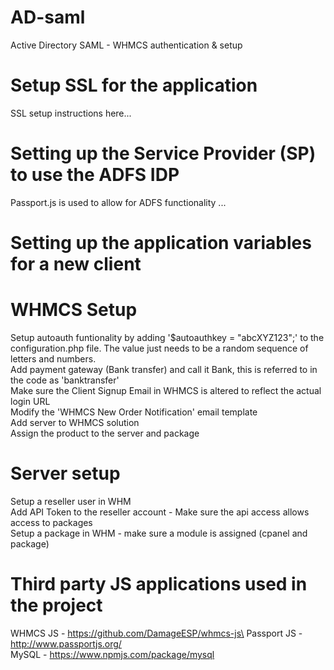 # AD-saml
Active Directory SAML - WHMCS authentication &amp; setup

# Setup SSL for the application

SSL setup instructions here...

# Setting up the Service Provider (SP) to use the ADFS IDP

Passport.js is used to allow for ADFS functionality ...

# Setting up the application variables for a new client



# WHMCS Setup

Setup autoauth funtionality by adding '$autoauthkey = "abcXYZ123";' to the configuration.php file. The value just needs to be a random sequence of letters and numbers.\
Add payment gateway (Bank transfer) and call it Bank, this is referred to in the code as 'banktransfer'\
Make sure the Client Signup Email in WHMCS is altered to reflect the actual login URL\
Modify the 'WHMCS New Order Notification' email template\
Add server to WHMCS solution\
Assign the product to the server and package

# Server setup

Setup a reseller user in WHM\
Add API Token to the reseller account - Make sure the api access allows access to packages\
Setup a package in WHM - make sure a module is assigned (cpanel and package)

# Third party JS applications used in the project

WHMCS JS - https://github.com/DamageESP/whmcs-js\
Passport JS - http://www.passportjs.org/ \
MySQL - https://www.npmjs.com/package/mysql 